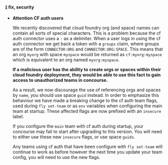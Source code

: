 #### <sub><sup><a name="4806" href="#4806">:link:</a></sup></sub> fix, security

* **Attention CF auth users**

  We recently discovered that cloud foundry org (and space) names can contain
  all sorts of special characters. This is a problem because the cf auth
  connector uses a `:` as a delimiter. When a user logs in using the cf auth
  connector we get back a token with a `groups` claim, where groups are of the
  form `CONNECTOR:ORG` and `CONNECTOR:ORG:SPACE`. This means that an org
  `myorg` with space `myspace` would be returned as `cf:myorg:myspace` which is
  equivalent to an org named `myorg:myspace`.

  **If a malicious user has the ability to create orgs or spaces within their
  cloud foundry deployment, they would be able to use this fact to gain access
  to unauthorized teams in concourse.**

  As a result, we now discourage the use of referencing orgs and spaces by
  `name`, you should use space `guid` instead. In order to emphasize this
  behaviour we have made a breaking change to the cf auth team flags, used
  during `fly set-team` or as `env` variables when configuring the main team
  at startup.  These affected flags are now prefixed with an `insecure` label.

  If you configure the `main` team with cf auth during startup, your concourse
  may fail to start after upgrading to this version. You will need to either
  use these new `insecure` flags, or use space `guids`.

  Any teams using cf auth that have been configure with `fly set-team` will
  continue to work as before however the next time you update your team config,
  you will need to use the new flags.
